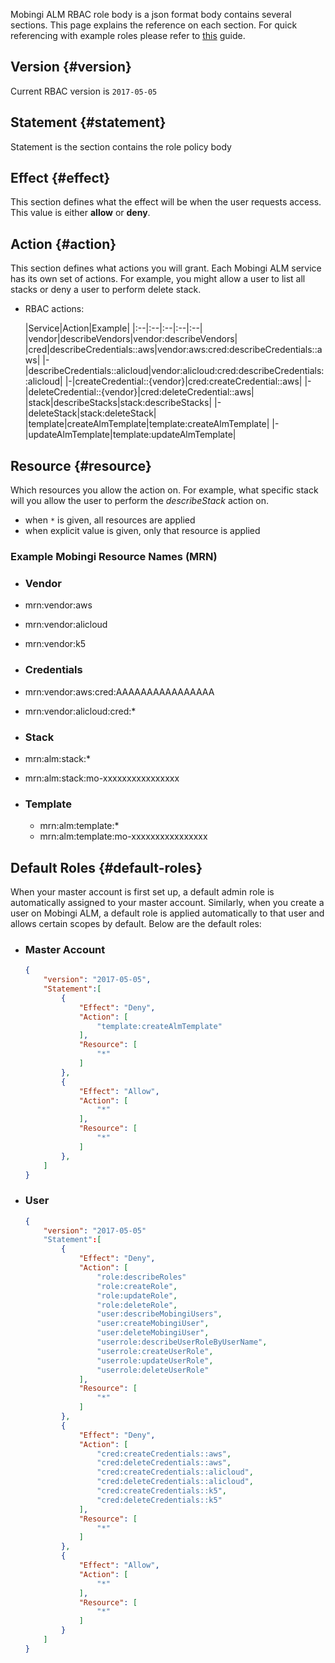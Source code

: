 Mobingi ALM RBAC role body is a json format body contains several sections. This page explains the reference on each section. For quick referencing with example roles please refer to [this](https://learn.mobingi.com/alm-rbac-example-rbac) guide.

## Version {#version}

Current RBAC version is `2017-05-05`

## Statement {#statement}

Statement is the section contains the role policy body

## Effect {#effect}

This section defines what the effect will be when the user requests access. This value is either __allow__ or __deny__.

## Action {#action}

This section defines what actions you will grant. Each Mobingi ALM service has its own set of actions. For example, you might allow a user to list all stacks or deny a user to perform delete stack.

 - RBAC actions:

    |Service|Action|Example|
    |:--|:--|:--|:--|:--|
    |vendor|describeVendors|vendor:describeVendors|
    |cred|describeCredentials::aws|vendor:aws:cred:describeCredentials::aws|
    |-|describeCredentials::alicloud|vendor:alicloud:cred:describeCredentials::alicloud|
    |-|createCredential::{vendor}|cred:createCredential::aws|
    |-|deleteCredential::{vendor}|cred:deleteCredential::aws|
    |stack|describeStacks|stack:describeStacks|
    |-|deleteStack|stack:deleteStack|
    |template|createAlmTemplate|template:createAlmTemplate|
    |-|updateAlmTemplate|template:updateAlmTemplate|

## Resource {#resource}

Which resources you allow the action on. For example, what specific stack will you allow the user to perform the _describeStack_ action on.

 - when `*` is given, all resources are applied
 - when explicit value is given, only that resource is applied

### Example Mobingi Resource Names (MRN)

- ### Vendor
 - mrn:vendor:aws
 - mrn:vendor:alicloud
 - mrn:vendor:k5

- ### Credentials

 - mrn:vendor:aws:cred:AAAAAAAAAAAAAAAA
 - mrn:vendor:alicloud:cred:*

- ### Stack

 - mrn:alm:stack:*
 - mrn:alm:stack:mo-xxxxxxxxxxxxxxxx

- ### Template

  - mrn:alm:template:*
  - mrn:alm:template:mo-xxxxxxxxxxxxxxxx





## Default Roles {#default-roles}

When your master account is first set up, a default admin role is automatically assigned to your master account. Similarly, when you create a user on Mobingi ALM, a default role is applied automatically to that user and allows certain scopes by default. Below are the default roles:


 - ### Master Account

    ```json
    {
        "version": "2017-05-05",
        "Statement":[
            {
                "Effect": "Deny",
                "Action": [
                    "template:createAlmTemplate"
                ],
                "Resource": [
                    "*"
                ]
            },
            {
                "Effect": "Allow",
                "Action": [
                    "*"
                ],
                "Resource": [
                    "*"
                ]
            },
        ]
    }
    ```

 - ### User

    ```json
    {
        "version": "2017-05-05"
        "Statement":[
            {
                "Effect": "Deny",
                "Action": [
                    "role:describeRoles"
                    "role:createRole",
                    "role:updateRole",
                    "role:deleteRole",
                    "user:describeMobingiUsers",
                    "user:createMobingiUser",
                    "user:deleteMobingiUser",
                    "userrole:describeUserRoleByUserName",
                    "userrole:createUserRole",
                    "userrole:updateUserRole",
                    "userrole:deleteUserRole"
                ],
                "Resource": [
                    "*"
                ]
            },
            {
                "Effect": "Deny",
                "Action": [
                    "cred:createCredentials::aws",
                    "cred:deleteCredentials::aws",
                    "cred:createCredentials::alicloud",
                    "cred:deleteCredentials::alicloud",
                    "cred:createCredentials::k5",
                    "cred:deleteCredentials::k5"
                ],
                "Resource": [
                    "*"
                ]
            },
            {
                "Effect": "Allow",
                "Action": [
                    "*"
                ],
                "Resource": [
                    "*"
                ]
            }
        ]
    }
    ```
